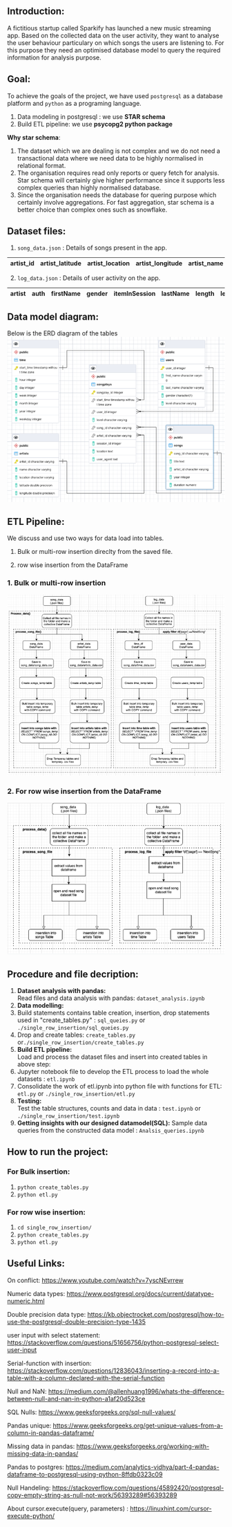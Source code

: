 ## Introduction:
A fictitious startup called Sparkify has launched a new music streaming app. Based on the collected data on the user activity, they want to analyse the user behaviour particulary on which songs the users are listening to. For this purpose they need an optimised database model to query the required information for analysis purpose. 

## Goal:
To achieve the goals of the project, we have used `postgresql` as a database platform and `python` as a programing language.
1. Data modeling in postgresql :  we use __STAR schema__
2. Build ETL pipeline: we use __psycopg2 python package__

**Why star schema**: 
1. The dataset which we are dealing is not complex and we do not need a transactional data where we need data to be highly normalised in relational format.
2. The organisation requires read only reports or query fetch for analysis. Star schema will certainly give higher performance since it supports less complex queries than highly normalised database. 
3. Since the organisation needs the database for quering purpose which certainly involve aggregations. For fast aggregation, star schema is a better choice than complex ones such as snowflake.  

## Dataset files:
1. `song_data.json` : Details of songs present in the app.   


|artist_id| artist_latitude| artist_location| artist_longitude| artist_name| duration| num_songs|song_id| title| year|  
|---|---|---|---|---|---|---|---|---|---|  


2. `log_data.json` : Details of user activity on the app.


|artist|auth|firstName|gender|itemInSession|lastName|length|level|location|method|page|registration|sessionI|song|status|ts|userAgent|userId|
| --- | --- | --- | --- | --- | --- | --- | --- | --- | --- | --- | --- | --- | --- | --- | --- | --- | --- |

## Data model diagram:  
Below is the ERD diagram of the tables
![Image](./images/data_model.png)

## ETL Pipeline:
We discuss and use two ways for data load into tables.  
1. Bulk or multi-row insertion direclty from the saved file. 

2. row wise insertion from the DataFrame

###  1. Bulk or multi-row insertion  
![Image](./images/Bulk_etl.png)

### 2. For row wise insertion from the DataFrame  
![Image](./images/ETL_diagram.png)

## Procedure and file decription:

1. __Dataset analysis with pandas:__  
Read files and data analysis with pandas:  `dataset_analysis.ipynb`
2. __Data modelling:__
  1. Build statements contains table creation, insertion, drop statements used in "create_tables.py" : `sql_queies.py` or `./single_row_insertion/sql_queies.py`
  2. Drop and create tables: `create_tables.py` or`./single_row_insertion/create_tables.py`
3. __Build ETL pipeline:__  
Load and process the dataset files and insert into created tables in above step:
  1. Jupyter notebook file to develop the ETL process to load the whole datasets : `etl.ipynb`
  2. Consolidate the work of etl.ipynb into python file with functions for ETL: `etl.py` or `./single_row_insertion/etl.py`    
4. __Testing:__  
Test the table structures, counts and data in data : `test.ipynb` or `./single_row_insertion/test.ipynb`  
5. __Getting insights with our designed datamodel(SQL):__
Sample data queries from the constructed data model : `Analsis_queries.ipynb`

## How to run the project:  
### For Bulk insertion:

1. `python create_tables.py`
2. `python etl.py`

### For row wise insertion:

1. `cd single_row_insertion/`
2. `python create_tables.py`
3. `python etl.py`


## Useful Links:
On conflict: https://www.youtube.com/watch?v=7yscNEvrrew

Numeric data types: https://www.postgresql.org/docs/current/datatype-numeric.html
    
Double precision data type: https://kb.objectrocket.com/postgresql/how-to-use-the-postgresql-double-precision-type-1435

user input with select statement: https://stackoverflow.com/questions/51656756/python-postgresql-select-user-input

Serial-function with insertion: https://stackoverflow.com/questions/12836043/inserting-a-record-into-a-table-with-a-column-declared-with-the-serial-function

Null and NaN: https://medium.com/@allenhuang1996/whats-the-difference-between-null-and-nan-in-python-a1af20d523ce

SQL Nulls: https://www.geeksforgeeks.org/sql-null-values/

Pandas unique: https://www.geeksforgeeks.org/get-unique-values-from-a-column-in-pandas-dataframe/

Missing data in pandas: https://www.geeksforgeeks.org/working-with-missing-data-in-pandas/

Pandas to postgres: https://medium.com/analytics-vidhya/part-4-pandas-dataframe-to-postgresql-using-python-8ffdb0323c09  

Null Handeling: https://stackoverflow.com/questions/45892420/postgresql-copy-empty-string-as-null-not-work/56393289#56393289

About cursor.execute(query, parameters) : https://linuxhint.com/cursor-execute-python/
